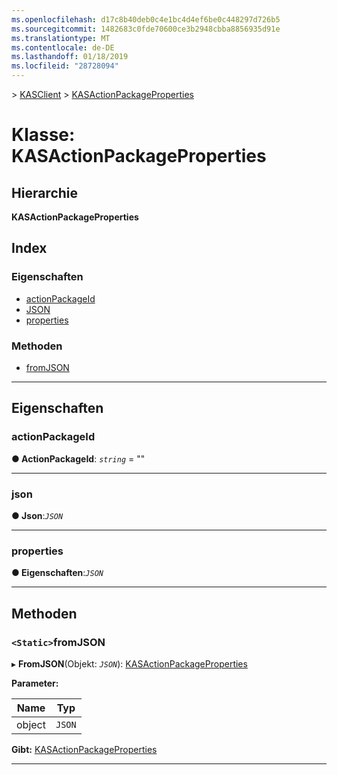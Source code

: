 ```yaml
---
ms.openlocfilehash: d17c8b40deb0c4e1bc4d4ef6be0c448297d726b5
ms.sourcegitcommit: 1482683c0fde70600ce3b2948cbba8856935d91e
ms.translationtype: MT
ms.contentlocale: de-DE
ms.lasthandoff: 01/18/2019
ms.locfileid: "28728094"
---
```

[](../README.md) > [KASClient](../modules/kasclient.md) > [KASActionPackageProperties](../classes/kasclient.kasactionpackageproperties.md)

# <a name="class-kasactionpackageproperties"></a>Klasse: KASActionPackageProperties

## <a name="hierarchy"></a>Hierarchie

**KASActionPackageProperties**

## <a name="index"></a>Index 

### <a name="properties"></a>Eigenschaften

* [actionPackageId](kasclient.kasactionpackageproperties.md#actionpackageid)
* [JSON](kasclient.kasactionpackageproperties.md#json)
* [properties](kasclient.kasactionpackageproperties.md#properties)
### <a name="methods"></a>Methoden

* [fromJSON](kasclient.kasactionpackageproperties.md#fromjson)

---

## <a name="properties"></a>Eigenschaften

<a id="actionpackageid"></a>

###  <a name="actionpackageid"></a>actionPackageId

**● ActionPackageId**: *`string`* = ""

___

<a id="json"></a>

###  <a name="json"></a>json

**● Json**:*`JSON`*

___

<a id="properties"></a>

###  <a name="properties"></a>properties

**● Eigenschaften**:*`JSON`*

___

## <a name="methods"></a>Methoden

<a id="fromjson"></a>

### <a name="static-fromjson"></a>`<Static>`fromJSON

▸ **FromJSON**(Objekt: *`JSON`*): [KASActionPackageProperties](kasclient.kasactionpackageproperties.md)

**Parameter:**

| Name | Typ |
| ------ | ------ |
| object | `JSON` |

**Gibt:** [KASActionPackageProperties](kasclient.kasactionpackageproperties.md)

___

